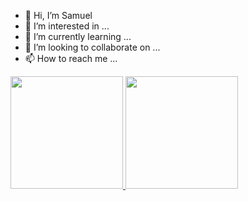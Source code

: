 - 👋 Hi, I’m Samuel
- 👀 I’m interested in ...
- 🌱 I’m currently learning ...
- 💞️ I’m looking to collaborate on ...
- 📫 How to reach me ...

<div style="display:flex;">
  <a href="https://github.com/samuelmgm">
  <img height="180em" src="https://github-readme-stats.vercel.app/api?username=samuelmgm&show_icons=true&theme=dark&include_all_commits=true&count_private=true"/>
  <img height="180em" src="https://github-readme-stats.vercel.app/api/top-langs/?username=samuelmgm&layout=compact&langs_count=16&theme=dark"/>
</div>
  
<!---
Samuelmgm/Samuelmgm is a ✨ special ✨ repository because its `README.md` (this file) appears on your GitHub profile.
You can click the Preview link to take a look at your changes.
--->

